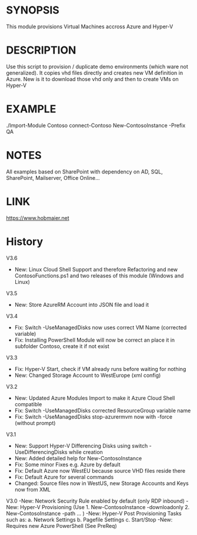 # SYNOPSIS
This module provisions Virtual Machines accross Azure and Hyper-V

# DESCRIPTION
Use this script to provision / duplicate demo environments (which ware not generalized). It copies vhd files directly and creates new VM definition in Azure.
New is it to download those vhd only and then to create VMs on Hyper-V

# EXAMPLE
./Import-Module Contoso
connect-Contoso
New-ContosoInstance -Prefix QA

# NOTES
All examples based on SharePoint with dependency on AD, SQL, SharePoint, Mailserver, Office Online...

# LINK
https://www.hobmaier.net

# History
V3.6
- New: Linux Cloud Shell Support and therefore Refactoring and new ContosoFunctions.ps1 and two releases of this module (Windows and Linux)

V3.5
- New: Store AzureRM Account into JSON file and load it 

V3.4
- Fix: Switch -UseManagedDisks now uses correct VM Name (corrected variable)
- Fix: Installing PowerShell Module will now be correct an place it in subfolder Contoso, create it if not exist

V3.3
- Fix: Hyper-V Start, check if VM already runs before waiting for nothing
- New: Changed Storage Account to WestEurope (xml config)

V3.2
- New: Updated Azure Modules Import to make it Azure Cloud Shell compatible
- Fix: Switch -UseManagedDisks corrected ResourceGroup variable name
- Fix: Switch -UseManagedDisks stop-azurermvm now with -force (without prompt)

V3.1
- New: Support Hyper-V Differencing Disks using switch -UseDifferencingDisks while creation
- New: Added detailed help for New-ContosoInstance
- Fix: Some minor Fixes e.g. Azure by default
- Fix: Default Azure now WestEU because source VHD files reside there
- Fix: Default Azure for several commands
- Changed: Source files now in WestUS, new Storage Accounts and Keys now from XML

V3.0
 -New: Network Security Rule enabled by default (only RDP inbound)
 -New: Hyper-V Provisioning (Use 
            1. New-ContosoInstance -downloadonly 
            2. New-ContosoInstance -path ... )
-New: Hyper-V Post Provisioning Tasks such as:
    a. Network Settings
    b. Pagefile Settings
    c. Start/Stop
-New: Requires new Azure PowerShell (See PreReq)
